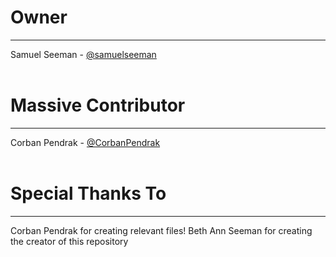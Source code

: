 # Owner #
---------
Samuel Seeman - [@samuelseeman](http://github.com/samuelseeman)
<br> <br>
# Massive Contributor #
-----------------------
Corban Pendrak - [@CorbanPendrak](http://github.com/CorbanPendrak)
<br> <br>
# Special Thanks To #
---------------------
Corban Pendrak for creating relevant files!
Beth Ann Seeman for creating the creator of this repository
